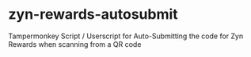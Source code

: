 # zyn-rewards-autosubmit
Tampermonkey Script / Userscript for Auto-Submitting the code for Zyn Rewards when scanning from a QR code
